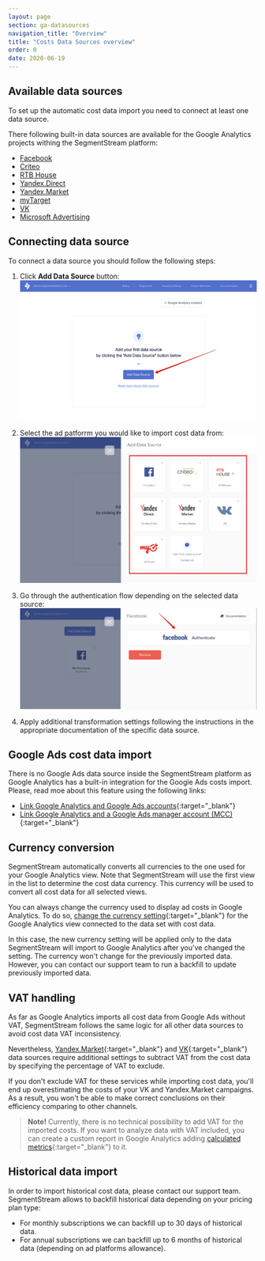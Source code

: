 ```yaml
---
layout: page
section: ga-datasources
navigation_title: "Overview"
title: "Costs Data Sources overview"
order: 0
date: 2020-06-19
---
```


## Available data sources

To set up the automatic cost data import you need to connect at least one data source.

There following built-in data sources are available for the Google Analytics projects withing the SegmentStream platform:

* [Facebook](/ga-datasources/facebook)
* [Criteo](/ga-datasources/criteo)
* [RTB House](/ga-datasources/rtb-house)
* [Yandex.Direct](/ga-datasources/yandex-direct)
* [Yandex.Market](/ga-datasources/yandex-market)
* [myTarget](/ga-datasources/mytarget)
* [VK](/ga-datasources/vk)
* [Microsoft Advertising](/ga-datasources/microsoft-ads)

## Connecting data source

To connect a data source you should follow the following steps:

1. Click **Add Data Source** button:
![Add Google Analytics cost import data source](/img/google-analytics/ga-add-data-source.png)

2. Select the ad patforrm you would like to import cost data from:
![Select Google Analytics data souce](/img/google-analytics/ga-select-data-source.png)

3. Go through the authentication flow depending on the selected data source:
![Authenticate Google Analytics data source](/img/google-analytics/ga-auth-data-source.png)

4. Apply additional transformation settings following the instructions in the appropriate documentation of the specific data source.

## Google Ads cost data import

There is no Google Ads data source inside the SegmentStream platform as Google Analytics has a built-in integration for the Google Ads costs import. Please, read moe about this feature using the following links:
* [Link Google Analytics and Google Ads accounts](https://support.google.com/google-ads/answer/1704341?visit_id=637235865015177230-592091607&rd=1){:target="_blank"}
* [Link Google Analytics and a Google Ads manager account (MCC)](https://support.google.com/google-ads/answer/6209127?hl=en&ref_topic=3121765){:target="_blank"}

## Currency conversion

SegmentStream automatically converts all currencies to the one used for your Google Analytics view. Note that SegmentStream will use the first view in the list to determine the cost data currency. This currency will be used to convert all cost data for all selected views.

You can always change the currency used to display ad costs in Google Analytics. To do so, [change the currency setting](https://support.google.com/analytics/answer/1010249){:target="_blank"} for the Google Analytics view connected to the data set with cost data.

In this case, the new currency setting will be applied only to the data SegmentStream will import to Google Analytics after you've changed the setting. The currency won't change for the previously imported data. However, you can contact our support team to run a backfill to update previously imported data.

## VAT handling

As far as Google Analytics imports all cost data from Google Ads without VAT, SegmentStream follows the same logic for all other data sources to avoid cost data VAT inconsistency.

Nevertheless, [Yandex.Market](/ga-datasources/yandex-market){:target="_blank"} and [VK](/ga-datasources/vk){:target="_blank"} data sources require additional settings to subtract VAT from the cost data by specifying the percentage of VAT to exclude.

If you don't exclude VAT for these services while importing cost data, you'll end up overestimating the costs of your VK and Yandex.Market campaigns. As a result, you won't be able to make correct conclusions on their efficiency comparing to other channels.

> **Note!** Currently, there is no technical possibility to add VAT for the imported costs. If you want to analyze data with VAT included, you can create a custom report in Google Analytics adding [calculated metrics](https://support.google.com/analytics/answer/6121409?hl=en){:target="_blank"} to it.

## Historical data import

In order to import historical cost data, please contact our support team. SegmentStream allows to backfill historical data depending on your pricing plan type:

* For monthly subscriptions we can backfill up to 30 days of historical data.
* For annual subscriptions we can backfill up to 6 months of historical data (depending on ad platforms allowance).
